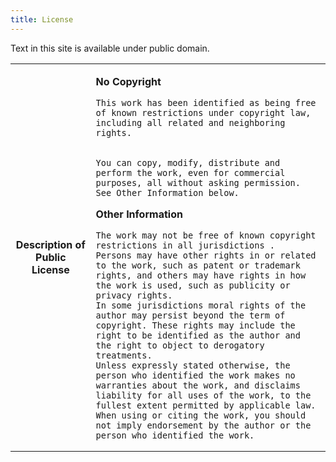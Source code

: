 ```yaml
---
title: License
---
```

<p>Text in this site is available under public domain.</p>
<table>
  <th>Description of Public License</th>
  <td>
    
<strong>No Copyright</strong>

    This work has been identified as being free of known restrictions under copyright law, including all related and neighboring rights.


    You can copy, modify, distribute and perform the work, even for commercial purposes, all without asking permission. See Other Information below.

<strong>Other Information</strong>

    The work may not be free of known copyright restrictions in all jurisdictions .
    Persons may have other rights in or related to the work, such as patent or trademark rights, and others may have rights in how the work is used, such as publicity or privacy rights.
    In some jurisdictions moral rights of the author may persist beyond the term of copyright. These rights may include the right to be identified as the author and the right to object to derogatory treatments.
    Unless expressly stated otherwise, the person who identified the work makes no warranties about the work, and disclaims liability for all uses of the work, to the fullest extent permitted by applicable law.
    When using or citing the work, you should not imply endorsement by the author or the person who identified the work.

  </td>
</table>
